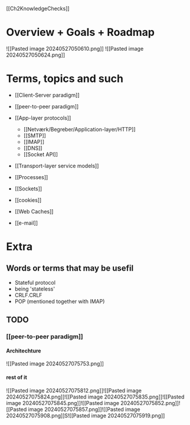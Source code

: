 [[Ch2KnowledgeChecks]]
# Overview + Goals + Roadmap
![[Pasted image 20240527050610.png]]
![[Pasted image 20240527050624.png]]
# Terms, topics and such
- [[Client-Server paradigm]]
- [[peer-to-peer paradigm]]
- [[App-layer protocols]]
	- [[Netværk/Begreber/Application-layer/HTTP]]
	- [[SMTP]]
	- [[IMAP]]
	- [[DNS]]
	- [[Socket API]]
- [[Transport-layer service models]]



- [[Processes]]
- [[Sockets]]

- [[cookies]]
- [[Web Caches]]
- [[e-mail]]


# Extra
## Words or terms that may be usefil
- Stateful protocol
- being 'stateless'
-  CRLF.CRLF
- POP (mentioned together with IMAP)

## TODO
### [[peer-to-peer paradigm]]
#### Architechture 
![[Pasted image 20240527075753.png]]
#### rest of it
![[Pasted image 20240527075812.png]]![[Pasted image 20240527075824.png]]![[Pasted image 20240527075835.png]]![[Pasted image 20240527075845.png]]![[Pasted image 20240527075852.png]]![[Pasted image 20240527075857.png]]![[Pasted image 20240527075908.png]]S![[Pasted image 20240527075919.png]]